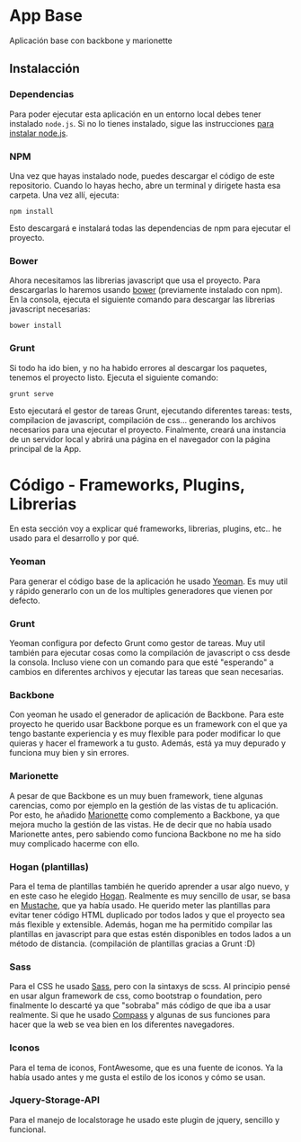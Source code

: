 # App Base

Aplicación base con backbone y marionette

## Instalacción
### Dependencias
Para poder ejecutar esta aplicación en un entorno local debes tener instalado `node.js`. Si no lo tienes instalado, sigue las instrucciones [para instalar node.js](http://nodejs.org/).
### NPM
Una vez que hayas instalado node, puedes descargar el código de este repositorio. 
Cuando lo hayas hecho, abre un terminal y dirigete hasta esa carpeta. Una vez allí, ejecuta:
```
npm install
```
Esto descargará e instalará todas las dependencias de npm para ejecutar el proyecto.
### Bower
Ahora necesitamos las librerias javascript que usa el proyecto. Para descargarlas lo haremos usando [bower](http://bower.io/) (previamente instalado con npm). 
En la consola, ejecuta el siguiente comando para descargar las librerias javascript necesarias:
```
bower install
```
### Grunt
Si todo ha ido bien, y no ha habido errores al descargar los paquetes, tenemos el proyecto listo. Ejecuta el siguiente comando:
```
grunt serve
```
Esto ejecutará el gestor de tareas Grunt, ejecutando diferentes tareas: tests, compilacion de javascript, compilación de css... generando los archivos necesarios para una ejecutar el proyecto. Finalmente, creará una instancia de un servidor local y abrirá una página en el navegador con la página principal de la App. 

# Código - Frameworks, Plugins, Librerias
En esta sección voy a explicar qué frameworks, librerias, plugins, etc.. he usado para el desarrollo y por qué.
### Yeoman
Para generar el código base de la aplicación he usado [Yeoman](https://github.com/yeoman/yo). Es muy util y rápido generarlo con un de los multiples generadores que vienen por defecto. 
### Grunt
Yeoman configura por defecto Grunt como gestor de tareas. Muy util también para ejecutar cosas como la compilación de javascript o css desde la consola. Incluso viene con un comando para que esté "esperando" a cambios en diferentes archivos y ejecutar las tareas que sean necesarias. 
### Backbone
Con yeoman he usado el generador de aplicación de Backbone. Para este proyecto he querido usar Backbone porque es un framework con el que ya tengo bastante experiencia y es muy flexible para poder modificar lo que quieras y hacer el framework a tu gusto. Además, está ya muy depurado y funciona muy bien y sin errores. 
### Marionette
A pesar de que Backbone es un muy buen framework, tiene algunas carencias, como por ejemplo en la gestión de las vistas de tu aplicación. Por esto, he añadido [Marionette](http://marionettejs.com/) como complemento a Backbone, ya que mejora mucho la gestión de las vistas. 
He de decir que no había usado Marionette antes, pero sabiendo como funciona Backbone no me ha sido muy complicado hacerme con ello. 
### Hogan (plantillas)
Para el tema de plantillas también he querido aprender a usar algo nuevo, y en este caso he elegido [Hogan](http://twitter.github.io/hogan.js/). Realmente es muy sencillo de usar, se basa en [Mustache](http://mustache.github.io/), que ya había usado. 
He querido meter las plantillas para evitar tener código HTML duplicado por todos lados y que el proyecto sea más flexible y extensible. Además, hogan me ha permitido compilar las plantillas en javascript para que estas estén disponibles en todos lados a un método de distancia. (compilación de plantillas gracias a Grunt :D)
### Sass
Para el CSS he usado [Sass](http://sass-lang.com/), pero con la sintaxys de scss. Al principio pensé en usar algun framework de css, como bootstrap o foundation, pero finalmente lo descarté ya que "sobraba" más código de que iba a usar realmente. 
Si que he usado [Compass](http://compass-style.org/) y algunas de sus funciones para hacer que la web se vea bien en los diferentes navegadores. 
### Iconos
Para el tema de iconos, FontAwesome, que es una fuente de iconos. Ya la había usado antes y me gusta el estilo de los iconos y cómo se usan. 
### Jquery-Storage-API
Para el manejo de localstorage he usado este plugin de jquery, sencillo y funcional. 


